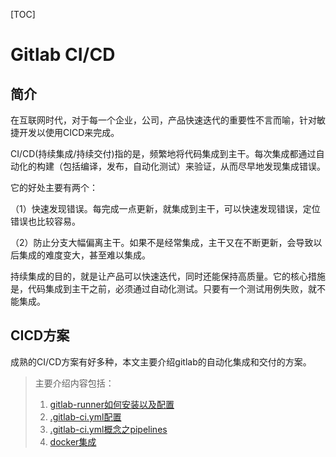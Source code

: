 [TOC]

# Gitlab CI/CD

## 简介

在互联网时代，对于每一个企业，公司，产品快速迭代的重要性不言而喻，针对敏捷开发以使用CICD来完成。



CI/CD(持续集成/持续交付)指的是，频繁地将代码集成到主干。每次集成都通过自动化的构建（包括编译，发布，自动化测试）来验证，从而尽早地发现集成错误。

它的好处主要有两个：

（1）快速发现错误。每完成一点更新，就集成到主干，可以快速发现错误，定位错误也比较容易。

（2）防止分支大幅偏离主干。如果不是经常集成，主干又在不断更新，会导致以后集成的难度变大，甚至难以集成。

持续集成的目的，就是让产品可以快速迭代，同时还能保持高质量。它的核心措施是，代码集成到主干之前，必须通过自动化测试。只要有一个测试用例失败，就不能集成。



## CICD方案

成熟的CI/CD方案有好多种，本文主要介绍gitlab的自动化集成和交付的方案。

> 主要介绍内容包括：
>
> 1. [gitlab-runner如何安装以及配置](https://github.com/yancongcong1/study-log/blob/master/gitlab-ci/lesson3/README.md)
> 2. [.gitlab-ci.yml配置](https://github.com/yancongcong1/study-log/blob/master/gitlab-ci/lesson4/README.md)
> 3. [.gitlab-ci.yml概念之pipelines](https://github.com/yancongcong1/study-log/blob/master/gitlab-ci/lesson5/README.md)
> 4. [docker集成](https://github.com/yancongcong1/study-log/blob/master/gitlab-ci/lesson6/README.md)

